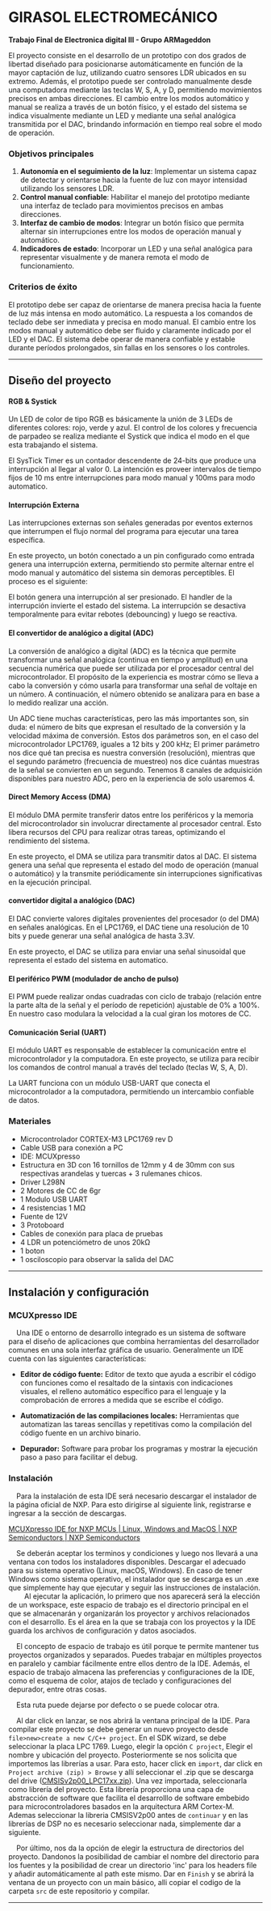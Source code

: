 # GIRASOL ELECTROMECÁNICO
 **Trabajo Final de Electronica digital III - Grupo ARMageddon**

El proyecto consiste en el desarrollo de un prototipo con dos grados de libertad diseñado para posicionarse automáticamente en función de la mayor captación de luz, utilizando cuatro sensores LDR ubicados en su extremo. Además, el prototipo puede ser controlado manualmente desde una computadora mediante las teclas W, S, A, y D, permitiendo movimientos precisos en ambas direcciones. El cambio entre los modos automático y manual se realiza a través de un botón físico, y el estado del sistema se indica visualmente mediante un LED y mediante una señal analógica transmitida por el DAC, brindando información en tiempo real sobre el modo de operación.

### Objetivos principales
1. **Autonomía en el seguimiento de la luz**: Implementar un sistema capaz de detectar y orientarse hacia la fuente de luz con mayor intensidad utilizando los sensores LDR.
2. **Control manual confiable**: Habilitar el manejo del prototipo mediante una interfaz de teclado para movimientos precisos en ambas direcciones.
3. **Interfaz de cambio de modos**: Integrar un botón físico que permita alternar sin interrupciones entre los modos de operación manual y automático.
4. **Indicadores de estado**: Incorporar un LED y una señal analógica para representar visualmente y de manera remota el modo de funcionamiento.

### Criterios de éxito
El prototipo debe ser capaz de orientarse de manera precisa hacia la fuente de luz más intensa en modo automático.
La respuesta a los comandos de teclado debe ser inmediata y precisa en modo manual.
El cambio entre los modos manual y automático debe ser fluido y claramente indicado por el LED y el DAC.
El sistema debe operar de manera confiable y estable durante períodos prolongados, sin fallas en los sensores o los controles.

---

## Diseño del proyecto

#### RGB & Systick
Un LED de color de tipo RGB es básicamente la unión de 3 LEDs de diferentes colores: rojo, verde y azul. El control de los colores y frecuencia de parpadeo se realiza mediante el Systick que indica el modo en el que esta trabajando el sistema. 

 El SysTick Timer es un contador descendente de 24-bits que produce una interrupción al llegar al valor 0. La intención es proveer intervalos de tiempo fijos de 10 ms entre interrupciones para modo manual y 100ms para modo automatico.

#### Interrupción Externa
Las interrupciones externas son señales generadas por eventos externos que interrumpen el flujo normal del programa para ejecutar una tarea específica.

En este proyecto, un botón conectado a un pin configurado como entrada genera una interrupción externa, permitiendo sto permite alternar entre el modo manual y automático del sistema sin demoras perceptibles.
El proceso es el siguiente:

El botón genera una interrupción al ser presionado.
El handler de la interrupción invierte el estado del sistema.
La interrupción se desactiva temporalmente para evitar rebotes (debouncing) y luego se reactiva.

#### El convertidor de analógico a digital (ADC)
La conversión de analógico a digital (ADC) es la técnica que permite transformar una señal analógica (continua en tiempo y amplitud) en una secuencia numérica que puede ser utilizada por el procesador central del microcontrolador. El propósito de la experiencia es mostrar cómo se lleva a cabo la conversión y cómo usarla para transformar una señal de voltaje en un número. A continuación, el número obtenido se analizara para en base a lo medido realizar una acción.

Un ADC tiene muchas características, pero las más importantes son, sin duda: el número de bits que expresan el resultado de la conversión y la velocidad máxima de conversión. Estos dos parámetros son, en el caso del microcontrolador LPC1769, iguales a 12 bits y 200 kHz; El primer parámetro nos dice qué tan precisa es nuestra conversión (resolución), mientras que el segundo parámetro (frecuencia de muestreo) nos dice cuántas muestras de la señal se convierten en un segundo. Tenemos 8 canales de adquisición disponibles para nuestro ADC, pero en la experiencia de solo usaremos 4.

#### Direct Memory Access (DMA)
El módulo DMA permite transferir datos entre los periféricos y la memoria del microcontrolador sin involucrar directamente al procesador central. Esto libera recursos del CPU para realizar otras tareas, optimizando el rendimiento del sistema.

En este proyecto, el DMA se utiliza para transmitir datos al DAC. El sistema genera una señal que representa el estado del modo de operación (manual o automático) y la transmite periódicamente sin interrupciones significativas en la ejecución principal.

#### convertidor digital a analógico (DAC)
El DAC convierte valores digitales provenientes del procesador (o del DMA) en señales analógicas. En el LPC1769, el DAC tiene una resolución de 10 bits y puede generar una señal analógica de hasta 3.3V.

En este proyecto, el DAC se utiliza para enviar una señal sinusoidal que representa el estado del sistema en automatico.

#### El periférico PWM (modulador de ancho de pulso)
El PWM puede realizar ondas cuadradas con ciclo de trabajo (relación entre la parte alta de la señal y el período de repetición) ajustable de 0% a 100%. En nuestro caso modulara la velocidad a la cual giran los motores de CC.

#### Comunicación Serial (UART)
El módulo UART es responsable de establecer la comunicación entre el microcontrolador y la computadora. En este proyecto, se utiliza para recibir los comandos de control manual a través del teclado (teclas W, S, A, D).

La UART funciona con un módulo USB-UART que conecta el microcontrolador a la computadora, permitiendo un intercambio confiable de datos.


### Materiales
- Microcontrolador CORTEX-M3 LPC1769 rev D
- Cable USB para conexión a PC
- IDE: MCUXpresso
- Estructura en 3D con 16 tornillos de 12mm y 4 de 30mm con sus respectivas arandelas y tuercas + 3 rulemanes chicos.
- Driver L298N
- 2 Motores de CC de 6gr
- 1 Modulo USB UART
- 4 resistencias 1 MΩ
- Fuente de 12V
- 3 Protoboard
- Cables de conexión para placa de pruebas
- 4 LDR un potenciómetro de unos 20kΩ
- 1 boton
- 1 osciloscopio para observar la salida del DAC


---

## Instalación y configuración

### MCUXpresso IDE
    Una IDE o entorno de desarrollo integrado es un sistema de software para el diseño de aplicaciones que combina herramientas del desarrollador comunes en una sola interfaz gráfica de usuario. Generalmente un IDE cuenta con las siguientes características:

- **Editor de código fuente:** Editor de texto que ayuda a escribir el código con funciones como el resaltado de la sintaxis con indicaciones visuales, el relleno automático específico para el lenguaje y la comprobación de errores a medida que se escribe el código.

- **Automatización de las compilaciones locales:** Herramientas que automatizan las tareas sencillas y repetitivas como la compilación del código fuente en un archivo binario.

- **Depurador:** Software para probar los programas y mostrar la ejecución paso a paso para facilitar el debug.

### Instalación
    Para la instalación de esta IDE será necesario descargar el instalador de la página oficial de NXP. Para esto dirigirse al siguiente link, registrarse e ingresar a la sección de descargas.

[MCUXpresso IDE for NXP MCUs | Linux, Windows and MacOS | NXP Semiconductors | NXP Semiconductors](https://www.nxp.com/design/software/development-software/mcuxpresso-software-and-tools-/mcuxpresso-integrated-development-environment-ide:MCUXpresso-IDE)

    Se deberán aceptar los terminos y condiciones y luego nos llevará a una ventana con todos los instaladores disponibles. Descargar el adecuado para su sistema operativo (Linux, macOS, Windows). En caso de tener Windows como sistema operativo, el instalador que se descarga es un .exe que simplemente hay que ejecutar y seguir las instrucciones de instalación.
   
    Al ejecutar la aplicación, lo primero que nos aparecerá será la elección de un workspace, este espacio de trabajo es el directorio principal en el que se almacenarán y organizarán los proyector y archivos relacionados con el desarrollo. Es el área en la que se trabaja con los proyectos y la IDE guarda los archivos de configuración y datos asociados. 

    El concepto de espacio de trabajo es útil porque te permite mantener tus proyectos organizados y separados. Puedes trabajar en múltiples proyectos en paralelo y cambiar fácilmente entre ellos dentro de la IDE. Además, el espacio de trabajo almacena las preferencias y configuraciones de la IDE, como el esquema de color, atajos de teclado y configuraciones del depurador, entre otras cosas.

    Esta ruta puede dejarse por defecto o se puede colocar otra.

    Al dar click en lanzar, se nos abrirá la ventana principal de la IDE. Para compilar este proyecto se debe generar un nuevo proyecto desde `file>new>create a new C/C++ project`. En el SDK wizard, se debe seleccionar la placa LPC 1769. Luego, elegir la opción `C project`, Elegir el nombre y ubicación del proyecto. Posteriormente se nos solicita que importemos las librerías a usar. Para esto, hacer click en `import`, dar click en `Project archive (zip) > Browse` y allí seleccionar el .zip que se descarga del drive ([CMSISv2p00_LPC17xx.zip](https://drive.google.com/drive/folders/10A9xhIxx6ag75GtEwLzxr8pCdP6hR1HC )). Una vez importada, seleccionarla como librería del proyecto. Esta librería proporciona una capa de abstracción de software que facilita el desarrolllo de software embebido para microcontroladores basados en la arquitectura ARM Cortex-M. Ademas seleccionar la libreria CMSISV2p00 antes de `continuar` y en las librerías de DSP no es necesario seleccionar nada, simplemente dar a siguiente.

    Por último, nos da la opción de elegir la estructura de directorios del proyecto. Dandonos la posibilidad de cambiar el nombre del directorio para los fuentes y la posibilidad de crear un directorio 'inc' para los headers file y añadir automáticamente al path este mismo. Dar en `Finish` y se abrirá la ventana de un proyecto con un main básico, alli copiar el codigo de la carpeta `src` de este repositorio y compilar.

---



